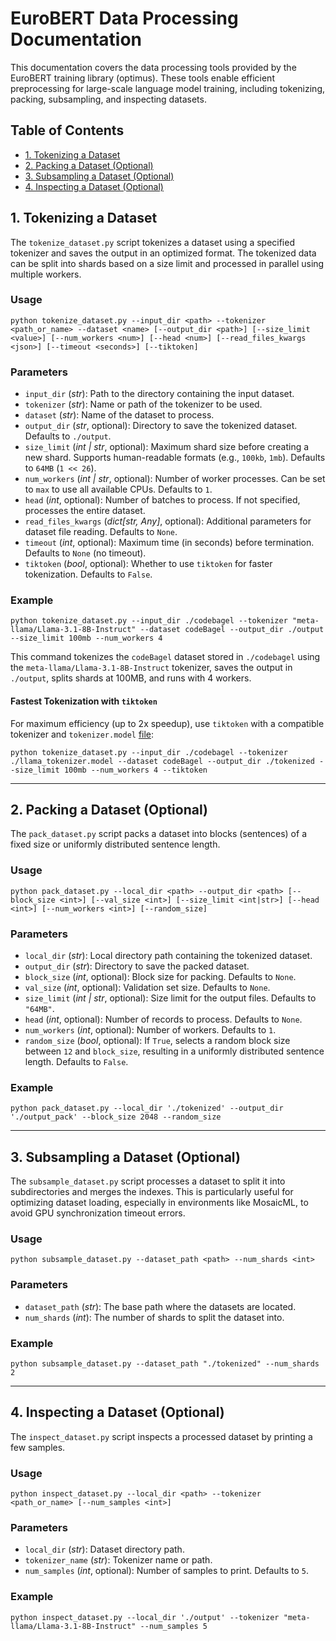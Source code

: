 EuroBERT Data Processing Documentation
======================================

This documentation covers the data processing tools provided by the EuroBERT training library (optimus). These tools enable efficient preprocessing for large-scale language model training, including tokenizing, packing, subsampling, and inspecting datasets.

Table of Contents
-----------------

*   [1\. Tokenizing a Dataset](#tokenizing-a-dataset)
*   [2\. Packing a Dataset (Optional)](#packing-a-dataset-optional)
*   [3\. Subsampling a Dataset (Optional)](#subsampling-a-dataset-optional)
*   [4\. Inspecting a Dataset (Optional)](#inspecting-a-dataset-optional)

1\. Tokenizing a Dataset
------------------------

The `tokenize_dataset.py` script tokenizes a dataset using a specified tokenizer and saves the output in an optimized format. The tokenized data can be split into shards based on a size limit and processed in parallel using multiple workers.

### Usage

    python tokenize_dataset.py --input_dir <path> --tokenizer <path_or_name> --dataset <name> [--output_dir <path>] [--size_limit <value>] [--num_workers <num>] [--head <num>] [--read_files_kwargs <json>] [--timeout <seconds>] [--tiktoken]

### Parameters

*   `input_dir` (_str_): Path to the directory containing the input dataset.
*   `tokenizer` (_str_): Name or path of the tokenizer to be used.
*   `dataset` (_str_): Name of the dataset to process.
*   `output_dir` (_str_, optional): Directory to save the tokenized dataset. Defaults to `./output`.
*   `size_limit` (_int | str_, optional): Maximum shard size before creating a new shard. Supports human-readable formats (e.g., `100kb`, `1mb`). Defaults to `64MB` (`1 << 26`).
*   `num_workers` (_int | str_, optional): Number of worker processes. Can be set to `max` to use all available CPUs. Defaults to `1`.
*   `head` (_int_, optional): Number of batches to process. If not specified, processes the entire dataset.
*   `read_files_kwargs` (_dict[str, Any]_, optional): Additional parameters for dataset file reading. Defaults to `None`.
*   `timeout` (_int_, optional): Maximum time (in seconds) before termination. Defaults to `None` (no timeout).
*   `tiktoken` (_bool_, optional): Whether to use `tiktoken` for faster tokenization. Defaults to `False`.

### Example

    python tokenize_dataset.py --input_dir ./codebagel --tokenizer "meta-llama/Llama-3.1-8B-Instruct" --dataset codeBagel --output_dir ./output --size_limit 100mb --num_workers 4

This command tokenizes the `codeBagel` dataset stored in `./codebagel` using the `meta-llama/Llama-3.1-8B-Instruct` tokenizer, saves the output in `./output`, splits shards at 100MB, and runs with 4 workers.

#### Fastest Tokenization with `tiktoken`

For maximum efficiency (up to 2x speedup), use `tiktoken` with a compatible tokenizer and `tokenizer.model` [file](https://huggingface.co/meta-llama/Meta-Llama-3-8B-Instruct/blob/main/original/tokenizer.model):

    python tokenize_dataset.py --input_dir ./codebagel --tokenizer ./llama_tokenizer.model --dataset codeBagel --output_dir ./tokenized --size_limit 100mb --num_workers 4 --tiktoken

---

2\. Packing a Dataset (Optional)
--------------------------------

The `pack_dataset.py` script packs a dataset into blocks (sentences) of a fixed size or uniformly distributed sentence length.

### Usage

    python pack_dataset.py --local_dir <path> --output_dir <path> [--block_size <int>] [--val_size <int>] [--size_limit <int|str>] [--head <int>] [--num_workers <int>] [--random_size]

### Parameters

*   `local_dir` (_str_): Local directory path containing the tokenized dataset.
*   `output_dir` (_str_): Directory to save the packed dataset.
*   `block_size` (_int_, optional): Block size for packing. Defaults to `None`.
*   `val_size` (_int_, optional): Validation set size. Defaults to `None`.
*   `size_limit` (_int | str_, optional): Size limit for the output files. Defaults to `"64MB"`.
*   `head` (_int_, optional): Number of records to process. Defaults to `None`.
*   `num_workers` (_int_, optional): Number of workers. Defaults to `1`.
*   `random_size` (_bool_, optional): If `True`, selects a random block size between `12` and `block_size`, resulting in a uniformly distributed sentence length. Defaults to `False`.

### Example

    python pack_dataset.py --local_dir './tokenized' --output_dir './output_pack' --block_size 2048 --random_size

---

3\. Subsampling a Dataset (Optional)
-------------------------

The `subsample_dataset.py` script processes a dataset to split it into subdirectories and merges the indexes. This is particularly useful for optimizing dataset loading, especially in environments like MosaicML, to avoid GPU synchronization timeout errors.

### Usage

    python subsample_dataset.py --dataset_path <path> --num_shards <int>

### Parameters

*   `dataset_path` (_str_): The base path where the datasets are located.
*   `num_shards` (_int_): The number of shards to split the dataset into.

### Example

    python subsample_dataset.py --dataset_path "./tokenized" --num_shards 2

---

4\. Inspecting a Dataset (Optional)
-----------------------------------

The `inspect_dataset.py` script inspects a processed dataset by printing a few samples.

### Usage

    python inspect_dataset.py --local_dir <path> --tokenizer <path_or_name> [--num_samples <int>]

### Parameters

*   `local_dir` (_str_): Dataset directory path.
*   `tokenizer_name` (_str_): Tokenizer name or path.
*   `num_samples` (_int_, optional): Number of samples to print. Defaults to `5`.

### Example

    python inspect_dataset.py --local_dir './output' --tokenizer "meta-llama/Llama-3.1-8B-Instruct" --num_samples 5